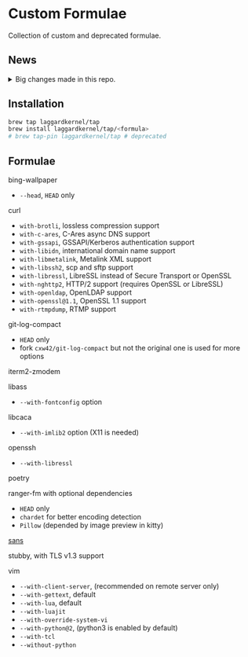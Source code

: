 # Custom Formulae
Collection of custom and deprecated formulae.

## News

<details>
  <summary>Big changes made in this repo.</summary>

- 08-30-2019
  - Formulae with option `--with-openssl@1.1` is being removed cause formulae
      from Homebrew-core are moving to openssl@1.1.

</details>

## Installation

```bash
brew tap laggardkernel/tap
brew install laggardkernel/tap/<formula>
# brew tap-pin laggardkernel/tap # deprecated
```

## Formulae
bing-wallpaper
- `--head`, `HEAD` only

curl
- `with-brotli`, lossless compression support
- `with-c-ares`, C-Ares async DNS support
- `with-gssapi`, GSSAPI/Kerberos authentication support
- `with-libidn`, international domain name support
- `with-libmetalink`, Metalink XML support
- `with-libssh2`, scp and sftp support
- `with-libressl`, LibreSSL instead of Secure Transport or OpenSSL
- `with-nghttp2`, HTTP/2 support (requires OpenSSL or LibreSSL)
- `with-openldap`, OpenLDAP support
- `with-openssl@1.1`, OpenSSL 1.1 support
- `with-rtmpdump`, RTMP support

git-log-compact
- `HEAD` only
- fork `cxw42/git-log-compact` but not the original one is used for more options

iterm2-zmodem

libass
- `--with-fontconfig` option

libcaca
- `--with-imlib2` option (X11 is needed)

openssh
- `--with-libressl`

poetry

ranger-fm with optional dependencies
- `HEAD` only
- `chardet` for better encoding detection
- `Pillow` (depended by image preview in kitty)

[sans](https://github.com/puxxustc/sans)

stubby, with TLS v1.3 support

vim
- `--with-client-server`, (recommended on remote server only)
- `--with-gettext`, default
- `--with-lua`, default
- `--with-luajit`
- `--with-override-system-vi`
- `--with-python@2`, (python3 is enabled by default)
- `--with-tcl`
- `--without-python`
